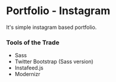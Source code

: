 # Portfolio - Instagram
 It's simple instagram based portfolio.
 
### Tools of the Trade
 - Sass
 - Twitter Bootstrap (Sass version)
 - Instafeed.js
 - Modernizr
